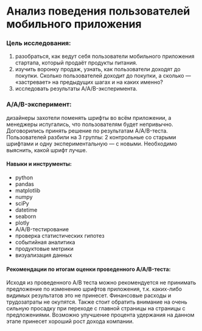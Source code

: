 # Анализ поведения пользователей мобильного приложения

### Цель исследования:

1) разобраться, как ведут себя пользователи мобильного приложения стартапа, который продаёт продукты питания.
2) изучить воронку продаж, узнать, как пользователи доходят до покупки. Сколько пользователей доходит до покупки, а сколько — «застревает» на предыдущих шагах и на каких именно?
3) исследовать результаты A/A/B-эксперимента.

### A/A/B-эксперимент:
дизайнеры захотели поменять шрифты во всём приложении, а менеджеры испугались, что пользователям будет непривычно. Договорились принять решение по результатам A/A/B-теста. Пользователей разбили на 3 группы: 2 контрольные со старыми шрифтами и одну экспериментальную — с новыми. Необходимо выяснить, какой шрифт лучше.

#### Навыки и инструменты:

- python
- pandas
- matplotlib
- numpy
- sciPy
- datetime
- seaborn
- plotly
- A/A/B-тестирование
- проверка статистических гипотез
- событийная аналитика
- продуктовые метрики
- визуализация данных

#### Рекомендации по итогам оценки проведенного A/A/B-теста:

Исходя из проведенного А/В теста можно рекомендуется не принимать предложение по изменению шрифтов приложения, т.к. каких-либо видимых результатов это не принесет. Финансовые расходы и трудозатраты не окупятся.
Также стоит обратить внимание на очень сильную просадку при переходе с главной страницы на страницы с предложениями. Возможно улучшение процента удержания на данном этапе принесет хороший рост дохода компании.

